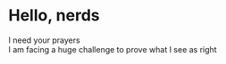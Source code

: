 # Hello, nerds
I need your prayers <br />
I am facing a huge challenge to prove what I see as right




